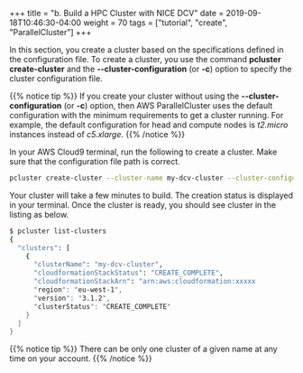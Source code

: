 +++
title = "b. Build a HPC Cluster with NICE DCV"
date = 2019-09-18T10:46:30-04:00
weight = 70
tags = ["tutorial", "create", "ParallelCluster"]
+++

In this section, you create a cluster based on the specifications defined in the configuration file. To create a cluster, you use the command **pcluster create-cluster** and the **--cluster-configuration** (or **-c**) option to specify the cluster configuration file.

{{% notice tip %}}
If you create your cluster without using the **--cluster-configuration** (or **-c**) option, then AWS ParallelCluster uses the default configuration with the minimum requirements to get a cluster running. For example, the default configuration for head and compute nodes is *t2.micro* instances instead of *c5.xlarge*.
{{% /notice %}}


In your AWS Cloud9 terminal, run the following to create a cluster. Make sure that the configuration file path is correct.

```bash
pcluster create-cluster --cluster-name my-dcv-cluster --cluster-configuration dcv-config
```

Your cluster will take a few minutes to build. The creation status is displayed in your terminal. Once the cluster is ready, you should see cluster in the listing as below.

```bash
$ pcluster list-clusters
{
  "clusters": [
    {
      "clusterName": "my-dcv-cluster",
      "cloudformationStackStatus": "CREATE_COMPLETE",
      "cloudformationStackArn": "arn:aws:cloudformation:xxxxx
      "region": "eu-west-1",
      "version": "3.1.2",
      "clusterStatus": "CREATE_COMPLETE"
    }
  ]
}
```
{{% notice tip %}}
There can be only one cluster of a given name at any time on your account.
{{% /notice %}}


